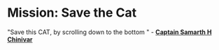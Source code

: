 # Mission: Save the Cat
"Save this CAT, by scrolling down to the bottom "  - <a href="https://samarth-portfolio-website.000webhostapp.com"><b>Captain Samarth H Chinivar</b></a>
